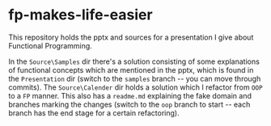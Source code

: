 # fp-makes-life-easier

This repository holds the pptx and sources for a presentation I give about Functional Programming.

In the `Source\Samples` dir there's a solution consisting of some explanations of functional concepts which are mentioned in the pptx, which is found in the `Presentation` dir (switch to the `samples` branch -- you can move through commits).
The `Source\Calender` dir holds a solution which I refactor from `OOP` to a `FP` manner. This also has a `readme.md` explaining the fake domain and branches marking the changes (switch to the `oop` branch to start -- each branch has the end stage for a certain refactoring).
